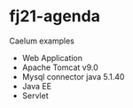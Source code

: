 # fj21-agenda

Caelum examples

- Web Application
- Apache Tomcat v9.0
- Mysql connector java 5.1.40
- Java EE
- Servlet
